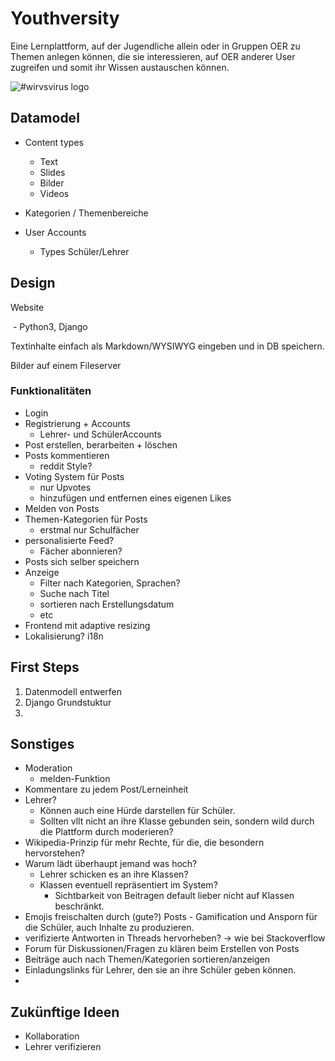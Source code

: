 # Youthversity



Eine Lernplattform, auf der Jugendliche allein oder in Gruppen OER zu Themen anlegen können, die sie interessieren, auf OER anderer User zugreifen und somit ihr Wissen austauschen können.


![#wirvsvirus logo](docs/wirvsvirus_logo)




## Datamodel



- Content types

  - Text
  - Slides
  - Bilder
  - Videos

- Kategorien / Themenbereiche

- User Accounts

  - Types Schüler/Lehrer





## Design

Website

​	- Python3, Django



Textinhalte einfach als Markdown/WYSIWYG eingeben und in DB speichern.

Bilder auf einem Fileserver



### Funktionalitäten

- Login
- Registrierung  + Accounts
  - Lehrer- und SchülerAccounts
- Post erstellen, berarbeiten + löschen
- Posts kommentieren
  - reddit Style?
- Voting System für Posts
  - nur Upvotes
  - hinzufügen und entfernen eines eigenen Likes
- Melden von Posts
- Themen-Kategorien für Posts
  - erstmal nur Schulfächer
- personalisierte Feed?
  - Fächer abonnieren?
- Posts sich selber speichern
- Anzeige
  - Filter nach Kategorien, Sprachen?
  - Suche nach Titel
  - sortieren nach Erstellungsdatum
  - etc
- Frontend mit adaptive resizing
- Lokalisierung? i18n

## First Steps

1. Datenmodell entwerfen
2. Django Grundstuktur
3.



## Sonstiges

- Moderation
  - melden-Funktion
- Kommentare zu jedem Post/Lerneinheit
- Lehrer?
  - Können auch eine Hürde darstellen für Schüler.
  - Sollten vllt nicht an ihre Klasse gebunden sein, sondern wild durch die Plattform durch moderieren?
- Wikipedia-Prinzip für mehr Rechte, für die, die besondern hervorstehen?
- Warum lädt überhaupt jemand was hoch?
  - Lehrer schicken es an ihre Klassen?
  - Klassen eventuell repräsentiert im System?
    - Sichtbarkeit von Beitragen default lieber nicht auf Klassen beschränkt.
- Emojis freischalten durch (gute?) Posts - Gamification und Ansporn für die Schüler, auch Inhalte zu produzieren.
- verifizierte Antworten in Threads hervorheben? -> wie bei Stackoverflow
- Forum für Diskussionen/Fragen zu klären beim Erstellen von Posts
- Beiträge auch nach Themen/Kategorien sortieren/anzeigen
- Einladungslinks für Lehrer, den sie an ihre Schüler geben können.
-





## Zukünftige Ideen

- Kollaboration
- Lehrer verifizieren
